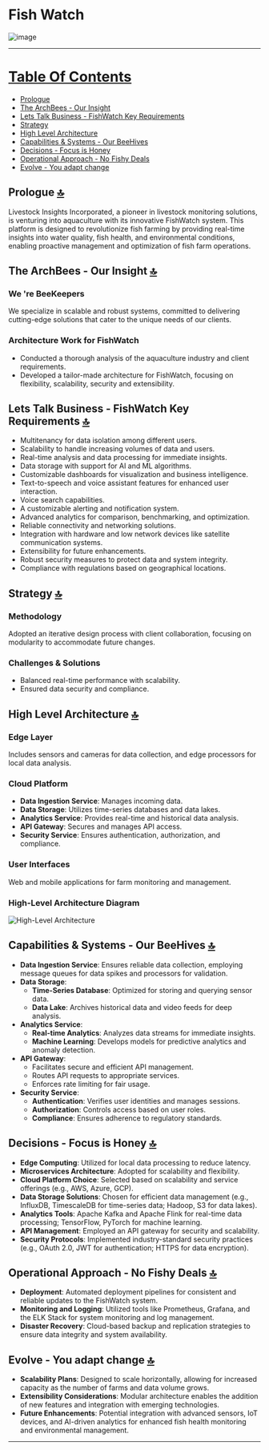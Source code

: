 # Fish Watch 

![image](./images/FishWatch_Banner.gif)  

---

# [Table Of Contents](#table-of-contents-)
- [Prologue](#prologue-)
- [The ArchBees - Our Insight](#the-archbees---our-insight-)
- [Lets Talk Business - FishWatch Key Requirements](#lets-talk-business---fishwatch-key-requirements-)
- [Strategy](#strategy-)
- [High Level Architecture](#high-level-architecture-)
- [Capabilities & Systems - Our BeeHives](#capabilities--systems---our-beehives-)
- [Decisions - Focus is Honey](#decisions---focus-is-honey-)
- [Operational Approach - No Fishy Deals](#operational-approach---no-fishy-deals-)
- [Evolve - You adapt change](#evolve---you-adapt-change-)

## Prologue  [🔝](#tfish-watch)
Livestock Insights Incorporated, a pioneer in livestock monitoring solutions, is venturing into aquaculture with its innovative FishWatch system. This platform is designed to revolutionize fish farming by providing real-time insights into water quality, fish health, and environmental conditions, enabling proactive management and optimization of fish farm operations.

## The ArchBees - Our Insight  [🔝](#tfish-watch)
### We 're BeeKeepers
We specialize in scalable and robust systems, committed to delivering cutting-edge solutions that cater to the unique needs of our clients.

### Architecture Work for FishWatch
- Conducted a thorough analysis of the aquaculture industry and client requirements.
- Developed a tailor-made architecture for FishWatch, focusing on flexibility, scalability, security and extensibility.

## Lets Talk Business - FishWatch Key Requirements [🔝](#tfish-watch)
- Multitenancy for data isolation among different users.
- Scalability to handle increasing volumes of data and users.
- Real-time analysis and data processing for immediate insights.
- Data storage with support for AI and ML algorithms.
- Customizable dashboards for visualization and business intelligence.
- Text-to-speech and voice assistant features for enhanced user interaction.
- Voice search capabilities.
- A customizable alerting and notification system.
- Advanced analytics for comparison, benchmarking, and optimization.
- Reliable connectivity and networking solutions.
- Integration with hardware and low network devices like satellite communication systems.
- Extensibility for future enhancements.
- Robust security measures to protect data and system integrity.
- Compliance with regulations based on geographical locations.

## Strategy [🔝](#tfish-watch)
### Methodology
Adopted an iterative design process with client collaboration, focusing on modularity to accommodate future changes.

### Challenges & Solutions
- Balanced real-time performance with scalability.
- Ensured data security and compliance.

## High Level Architecture [🔝](#tfish-watch)
### Edge Layer
Includes sensors and cameras for data collection, and edge processors for local data analysis.

### Cloud Platform
- **Data Ingestion Service**: Manages incoming data.
- **Data Storage**: Utilizes time-series databases and data lakes.
- **Analytics Service**: Provides real-time and historical data analysis.
- **API Gateway**: Secures and manages API access.
- **Security Service**: Ensures authentication, authorization, and compliance.

### User Interfaces
Web and mobile applications for farm monitoring and management.

### High-Level Architecture Diagram
![High-Level Architecture](high-level-architecture-diagram.png)

## Capabilities & Systems - Our BeeHives [🔝](#tfish-watch)
- **Data Ingestion Service**: Ensures reliable data collection, employing message queues for data spikes and processors for validation.
- **Data Storage**: 
  - **Time-Series Database**: Optimized for storing and querying sensor data.
  - **Data Lake**: Archives historical data and video feeds for deep analysis.
- **Analytics Service**: 
  - **Real-time Analytics**: Analyzes data streams for immediate insights.
  - **Machine Learning**: Develops models for predictive analytics and anomaly detection.
- **API Gateway**: 
  - Facilitates secure and efficient API management.
  - Routes API requests to appropriate services.
  - Enforces rate limiting for fair usage.
- **Security Service**: 
  - **Authentication**: Verifies user identities and manages sessions.
  - **Authorization**: Controls access based on user roles.
  - **Compliance**: Ensures adherence to regulatory standards.

## Decisions - Focus is Honey [🔝](#tfish-watch)
- **Edge Computing**: Utilized for local data processing to reduce latency.
- **Microservices Architecture**: Adopted for scalability and flexibility.
- **Cloud Platform Choice**: Selected based on scalability and service offerings (e.g., AWS, Azure, GCP).
- **Data Storage Solutions**: Chosen for efficient data management (e.g., InfluxDB, TimescaleDB for time-series data; Hadoop, S3 for data lakes).
- **Analytics Tools**: Apache Kafka and Apache Flink for real-time data processing; TensorFlow, PyTorch for machine learning.
- **API Management**: Employed an API gateway for security and scalability.
- **Security Protocols**: Implemented industry-standard security practices (e.g., OAuth 2.0, JWT for authentication; HTTPS for data encryption).

## Operational Approach - No Fishy Deals [🔝](#tfish-watch)
- **Deployment**: Automated deployment pipelines for consistent and reliable updates to the FishWatch system.
- **Monitoring and Logging**: Utilized tools like Prometheus, Grafana, and the ELK Stack for system monitoring and log management.
- **Disaster Recovery**: Cloud-based backup and replication strategies to ensure data integrity and system availability.

## Evolve - You adapt change [🔝](#tfish-watch)
- **Scalability Plans**: Designed to scale horizontally, allowing for increased capacity as the number of farms and data volume grows.
- **Extensibility Considerations**: Modular architecture enables the addition of new features and integration with emerging technologies.
- **Future Enhancements**: Potential integration with advanced sensors, IoT devices, and AI-driven analytics for enhanced fish health monitoring and environmental management.

---
